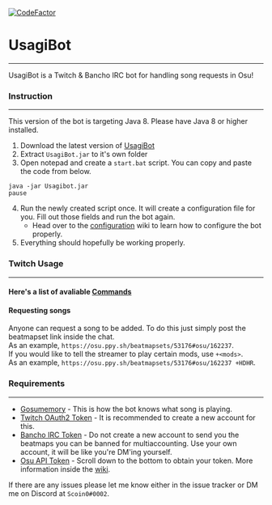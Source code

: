 [![CodeFactor](https://www.codefactor.io/repository/github/scoin0/usagibot/badge)](https://www.codefactor.io/repository/github/scoin0/usagibot)
# UsagiBot 
---
UsagiBot is a Twitch & Bancho IRC bot for handling song requests in Osu!

### Instruction

---
This version of the bot is targeting Java 8. Please have Java 8 or higher installed.

1. Download the latest version of [UsagiBot](https://github.com/Scoin0/UsagiBot/releases)
2. Extract `UsagiBot.jar` to it's own folder
3. Open notepad and create a `start.bat` script. You can copy and paste the code from below.
```
java -jar Usagibot.jar
pause
```
4. Run the newly created script once. It will create a configuration file for you. Fill out those fields and run the bot again.
    * Head over to the [configuration](https://github.com/Scoin0/UsagiBot/wiki/Configuration) wiki to learn how to configure the bot properly.
5. Everything should hopefully be working properly.

### Twitch Usage

---
#### Here's a list of avaliable [Commands](https://github.com/Scoin0/UsagiBot/wiki/Commands)

#### Requesting songs
Anyone can request a song to be added. To do this just simply post the beatmapset link inside the chat.    
As an example, `https://osu.ppy.sh/beatmapsets/53176#osu/162237`.     
If you would like to tell the streamer to play certain mods, use `+<mods>`.    
As an example, `https://osu.ppy.sh/beatmapsets/53176#osu/162237 +HDHR`.

### Requirements

---

* [Gosumemory](https://github.com/l3lackShark/gosumemory) - This is how the bot knows what song is playing.
* [Twitch OAuth2 Token](https://twitchapps.com/tmi/) - It is recommended to create a new account for this.
* [Bancho IRC Token](https://osu.ppy.sh/p/irc) - Do not create a new account to send you the beatmaps you can be banned for multiaccounting. Use your own account, it will be like you're DM'ing yourself.
* [Osu API Token](https://osu.ppy.sh/home/account/edit) - Scroll down to the bottom to obtain your token. More information inside the [wiki](https://github.com/Scoin0/UsagiBot/wiki/Configuration).

If there are any issues please let me know either in the issue tracker or DM me on Discord at `Scoin0#0002`.
